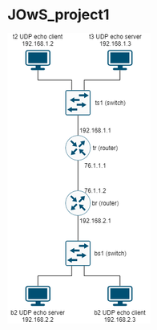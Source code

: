 # JOwS_project1
![alt text](https://github.com/rafalkrol100/JOwS_project1/blob/Rafal/topology_diagram.png?raw=true)

